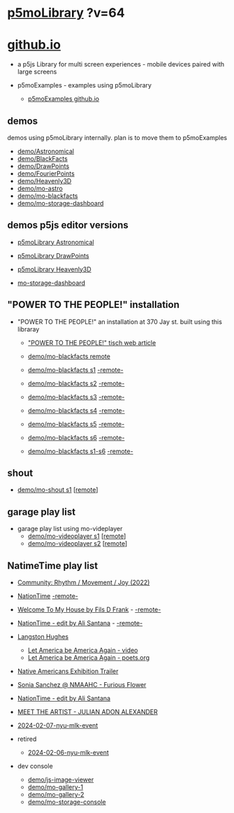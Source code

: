 # [p5moLibrary](https://github.com/molab-itp/p5moLibrary) ?v=64

# [github.io](https://molab-itp.github.io/p5moLibrary/src?v=64)

- a p5js Library for multi screen experiences - mobile devices paired with large screens

- p5moExamples - examples using p5moLibrary

  - [ p5moExamples github.io ](https://molab-itp.github.io/p5moExamples)

## demos

demos using p5moLibrary internally. plan is to move them to p5moExamples

- [demo/Astronomical](demo/Astronomical?v=64)
- [demo/BlackFacts](demo/BlackFacts?v=64)
- [demo/DrawPoints](demo/DrawPoints?v=64)
- [demo/FourierPoints](demo/FourierPoints?v=64)
- [demo/Heavenly3D](demo/Heavenly3D?v=64)
- [demo/mo-astro](demo/mo-astro?v=64)
- [demo/mo-blackfacts](demo/mo-blackfacts?v=64)
- [demo/mo-storage-dashboard](demo/mo-storage-dashboard?v=64)

## demos p5js editor versions

- [p5moLibrary Astronomical](https://editor.p5js.org/jht9629-nyu/sketches/iIIAb8KIDr)

- [p5moLibrary DrawPoints](https://editor.p5js.org/jht9629-nyu/sketches/TQyVoswjQ)

- [p5moLibrary Heavenly3D](https://editor.p5js.org/jht9629-nyu/sketches/6VM5IMP4m)

- [mo-storage-dashboard](https://editor.p5js.org/jht9629-nyu/sketches/Osz28nOS9)

## "POWER TO THE PEOPLE!" installation

- "POWER TO THE PEOPLE!" an installation at 370 Jay st. built using this libraray

  - ["POWER TO THE PEOPLE!" tisch web article](https://tisch.nyu.edu/itp/news/spring-2024/community-facing-interactive-installations-on-the-ground-floor-o)

  - [demo/mo-blackfacts remote](demo/mo-blackfacts?v=64)
  - [demo/mo-blackfacts s1](demo/mo-blackfacts?v=64&group=s1&qrcode=mo-blackfacts-qrcode-1.png) [-remote-](demo/mo-blackfacts?v=64&group=s1)
  - [demo/mo-blackfacts s2](demo/mo-blackfacts?v=64&group=s2&qrcode=mo-blackfacts-qrcode-2.png) [-remote-](demo/mo-blackfacts?v=64&group=s2)
  - [demo/mo-blackfacts s3](demo/mo-blackfacts?v=64&group=s3&qrcode=mo-blackfacts-qrcode-3.png) [-remote-](demo/mo-blackfacts?v=64&group=s3)
  - [demo/mo-blackfacts s4](demo/mo-blackfacts?v=64&group=s4&qrcode=mo-blackfacts-qrcode-4.png) [-remote-](demo/mo-blackfacts?v=64&group=s4)
  - [demo/mo-blackfacts s5](demo/mo-blackfacts?v=64&group=s5&qrcode=mo-blackfacts-qrcode-5.png) [-remote-](demo/mo-blackfacts?v=64&group=s5)
  - [demo/mo-blackfacts s6](demo/mo-blackfacts?v=64&group=s6&qrcode=mo-blackfacts-qrcode-6.png) [-remote-](demo/mo-blackfacts?v=64&group=s6)
  - [demo/mo-blackfacts s1-s6](demo/mo-blackfacts?v=64&group=s1,s2,s3,s4,s5,s6&qrcode=mo-blackfacts-qrcode-1-6.png) [-remote-](demo/mo-blackfacts?v=64&group=s1,s2,s3,s4,s5,s6)

## shout

- [demo/mo-shout s1](demo/mo-shout?v=64&group=s1&qrcode=mo-shout-qrcode-1.png) [[remote](qrcode/mo-shout.html?v=64&group=s1)]
<!-- https://molab-itp.github.io/p5moLibrary/src/qrcode/mo-shout.html?group=s1 -->

## garage play list

- garage play list using mo-videplayer
  - [demo/mo-videoplayer s1](demo/mo-videoplayer?v=64&group=s1&qrcode=mo-videoplayer-qrcode-1.png)
    [[remote](qrcode/mo-videoplayer.html?v=64&group=s1)]
  - [demo/mo-videoplayer s2](demo/mo-videoplayer?v=64&group=s2&qrcode=mo-videoplayer-qrcode-2.png)
    [[remote](qrcode/mo-videoplayer.html?v=64&group=s2)]

## NatimeTime play list

- [Community: Rhythm / Movement / Joy (2022)](demo/mo-videoplayer/index.html?playlist=8HfVf69nUX0)

- [NationTime](demo/mo-videoplayer/index.html?qrcode=NationTime.png) [-remote-](demo/mo-videoplayer/index.html)

- [Welcome To My House by Fils D Frank](demo/mo-videoplayer/?playlist=kinLtCLHYvo&title=Welcome%20To%20My%20House%20by%20Fils%20D%20Frank&qrcode=NationTime.png) - [-remote-](demo/mo-videoplayer/?playlist=kinLtCLHYvo&title=Welcome%20To%20My%20House%20by%20Fils%20D%20Frank)

- [NationTime - edit by Ali Santana](demo/mo-videoplayer/?playlist=-UtKxghWlvY&title=NationTime%20-%20ELUCID%20-%20BETAMAX&qrcode=NationTime.png) - [-remote-](demo/mo-videoplayer/?playlist=-UtKxghWlvY&title=NationTime%20-%20ELUCID%20-%20BETAMAX)

- [Langston Hughes ](demo/BlackFacts?playlist=XzI3huqpCi4)

  - [Let America be America Again - video](demo/mo-blackfacts?playlist=CFNM8GB_Yp0&title=%E2%98%85)
  - [Let America be America Again - poets.org](https://poets.org/poem/let-america-be-america-again)

- [Native Americans Exhibition Trailer](demo/BlackFacts?playlist=hpjNGTYvpxw)

- [Sonia Sanchez @ NMAAHC - Furious Flower](demo/mo-blackfacts?playlist=FNLp8e-cfgk&title=Sonia%20Sanchez)

- [NationTime - edit by Ali Santana](demo/mo-videoplayer?playlist=-UtKxghWlvY&title=NationTime%20-%20ELUCID%20-%20BETAMAX&qrcode=NationTime.png)

- [MEET THE ARTIST - JULIAN ADON ALEXANDER](demo/mo-blackfacts?playlist=wk0La_2igws&title=MEET%20THE%20ARTIST%20-%20JULIAN%20ADON%20ALEXANDE%20-%20What%20it%20is&qrcode=JULIAN.png)

- [2024-02-07-nyu-mlk-event](demo/mo-blackfacts?playlist=lG758MniLYg&qrcode=annoucement-01.png&title=2024-02-07-nyu-mlk-event)

- retired

  - [2024-02-06-nyu-mlk-event](demo/mo-blackfacts?playlist=zbRz5xTaLYI&qrcode=annoucement-01.png&title=2024-02-06-nyu-mlk-event)
  <!-- - [Weapons of White Destruction - TJ](demo/mo-blackfacts?playlist=ob8YQPGJiHY&title=Weapons%20of%20White%20Destruction%20-%20TJ&&qrcode=TJ.png) -->

- dev console

  - [demo/js-image-viewer](demo/js-image-viewer?v=64)
  - [demo/mo-gallery-1](demo/mo-gallery-1?v=64)
  - [demo/mo-gallery-2](demo/mo-gallery-2?v=64)
  - [demo/mo-storage-console](demo/mo-storage-console?v=64)

<!--

- retired
  - [demo/mo-astro-host-0](demo/mo-astro-host-0?v=64)
  - [demo/mo-astro-host-1](demo/mo-astro-host-1?v=64)
  - [demo/mo-astro-remote-0](demo/mo-astro-remote-0?v=64)
  - [demo/mo-astro-remote-1](demo/mo-astro-remote-1?v=64)

  - [demo/mo-blackfacts-host](demo/mo-blackfacts-host?v=64)
  - [demo/mo-blackfacts-remote](demo/mo-blackfacts-remote?v=64)

# https://www.youtube.com/watch?v=hpjNGTYvpxw
# The Land Carries Our Ancestors: Contemporary Art by Native Americans Exhibition Trailer

 -->
